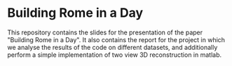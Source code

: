 # Building Rome in a Day
This repository contains the slides for the presentation of the paper "Building Rome in a Day". It also contains the report for the project in which we analyse the results of the code on different datasets, and additionally perform a simple implementation of two view 3D reconstruction in matlab. 
